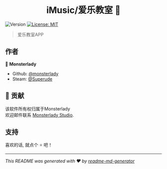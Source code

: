 <h1 align="center">iMusic/爱乐教室 👋</h1>
<p>
  <img alt="Version" src="https://img.shields.io/badge/version-v1.1.0-blue.svg?cacheSeconds=2592000" />
  <a href="#" target="_blank">
    <img alt="License: MIT" src="https://img.shields.io/badge/License-MIT-yellow.svg" />
  </a>
</p>

> 爱乐教室APP

## 作者

👤 **Monsterlady**

* Github: [@monsterlady](https://github.com/monsterlady)
* Steam: [@Superude](https://steamcommunity.com/id/381727/)

## 🤝 贡献

该软件所有权归属于Monsterlady<br />欢迎邮件联系 [Monsterlady Studio](mailto:monsterladystudio@hotmail.com). 

## 支持

喜欢的话, 就点个 ⭐️ 吧！

***
_This README was generated with ❤️ by [readme-md-generator](https://github.com/kefranabg/readme-md-generator)_

